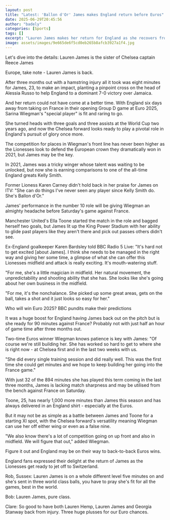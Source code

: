 ```yaml
---
layout: post
title: "Latest: 'Ballon d'Or' James makes England return before Euros"
date: 2025-06-29T20:45:56
author: "badely"
categories: [Sports]
tags: []
excerpt: "Lauren James makes her return for England as she recovers from a three-month injury lay-off."
image: assets/images/9e665de6f5cd0eb265b8afcb3927a1f4.jpg
---
```


Let's dive into the details: Lauren James is the sister of Chelsea captain Reece James

Europe, take note - Lauren James is back. 

After three months out with a hamstring injury all it took was eight minutes for James, 23, to make an impact, planting a pinpoint cross on the head of Alessia Russo to help England to a dominant 7-0 victory over Jamaica.

And her return could not have come at a better time. With England six days away from taking on France in their opening Group D game at Euro 2025, Sarina Wiegman's "special player" is fit and raring to go.

She turned heads with three goals and three assists at the World Cup two years ago, and now the Chelsea forward looks ready to play a pivotal role in England's pursuit of glory once more.

The competition for places in Wiegman's front line has never been higher as the Lionesses look to defend the European crown they dramatically won in 2021, but James may be the key.

In 2021, James was a tricky winger whose talent was waiting to be unlocked, but now she is earning comparisons to one of the all-time England greats Kelly Smith.

Former Lioness Karen Carney didn't hold back in her praise for James on ITV: "She can do things I've never seen any player since Kelly Smith do. She's Ballon d'Or." 

James' performance in the number 10 role will be giving Wiegman an almighty headache before Saturday's game against France.

Manchester United's Ella Toone started the match in the role and bagged herself two goals, but James lit up the King Power Stadium with her ability to glide past players like they aren't there and pick out passes others didn't see.

Ex-England goalkeeper Karen Bardsley told BBC Radio 5 Live: "It's hard not to get excited [about James]. I think she needs to be managed in the right way and giving her some time, a glimpse of what she can offer this Lionesses midfield and attack is really exciting. It's mouth-watering stuff.

"For me, she's a little magician in midfield. Her natural movement, the unpredictability and shooting ability that she has. She looks like she's going about her own business in the midfield.

"For me, it's the nonchalance. She picked up some great areas, gets on the ball, takes a shot and it just looks so easy for her."

Who will win Euro 2025? BBC pundits make their predictions

It was a huge boost for England having James back out on the pitch but is she ready for 90 minutes against France? Probably not with just half an hour of game time after three months out.

Two-time Euros winner Wiegman knows patience is key with James: "Of course we're still building her. She has worked so hard to get to where she is right now - at Chelsea first and in the last two weeks with us. 

"She did every single training session and did really well. This was the first time she could get minutes and we hope to keep building her going into the France game."

With just 32 of the 894 minutes she has played this term coming in the last three months, James is lacking match sharpness and may be utilised from the bench against France on Saturday.

Toone, 25, has nearly 1,000 more minutes than James this season and has always delivered in an England shirt - especially at the Euros.

But it may not be as simple as a battle between James and Toone for a starting XI spot, with the Chelsea forward's versatility meaning Wiegman can use her off either wing or even as a false nine. 

"We also know there's a lot of competition going on up front and also in midfield. We will figure that out," added Wiegman.

Figure it out and England may be on their way to back-to-back Euros wins.

England fans expressed their delight at the return of James as the Lionesses get ready to jet off to Switzerland. 

Rob, Sussex: Lauren James is on a whole different level five minutes on and she's sent in three world class balls, you have to pray she's fit for all the games, best in the world.

Bob: Lauren James, pure class.

Clare: So good to have both Lauren Hemp, Lauren James and Georgia Stanway back from injury. Three huge plusses for our Euro chances.

